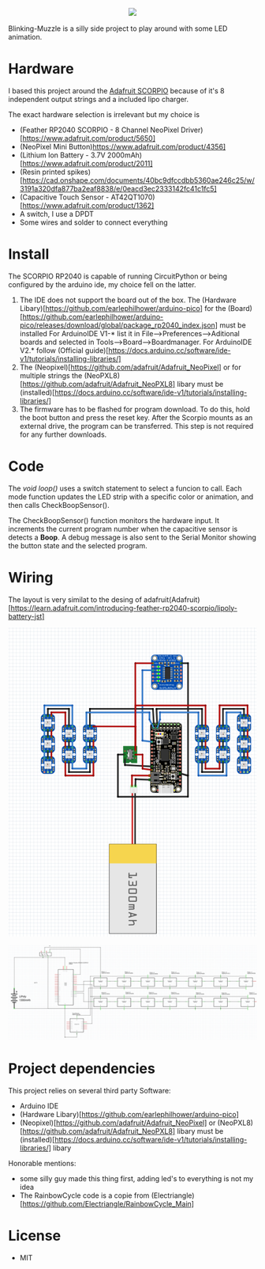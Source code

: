 <p align="center">
<img src="/doc/images/Projekt_Logo.png" width="600">
</p>

Blinking-Muzzle is a silly side project to play around with some LED animation.

# Hardware

I based this project around the [Adafruit SCORPIO](https://github.com/adafruit/Adafruit-Feather-RP2040-SCORPIO-PCB) because of it's 8 independent output strings and a included lipo charger.

The exact hardware selection is irrelevant but my choice is

- (Feather RP2040 SCORPIO - 8 Channel NeoPixel Driver)[https://www.adafruit.com/product/5650]
- (NeoPixel Mini Button)https://www.adafruit.com/product/4356]
- (Lithium Ion Battery - 3.7V 2000mAh)[https://www.adafruit.com/product/2011]
- (Resin printed spikes)[https://cad.onshape.com/documents/40bc9dfccdbb5360ae246c25/w/3191a320dfa877ba2eaf8838/e/0eacd3ec2333142fc41c1fc5]
- (Capacitive Touch Sensor - AT42QT1070)[https://www.adafruit.com/product/1362]
- A switch, I use a DPDT
- Some wires and solder to connect everything


# Install

The SCORPIO RP2040 is capable of running CircuitPython or being configured by the arduino ide, my choice fell on the latter.
1. The IDE does not support the board out of the box.
    The (Hardware Libary)[https://github.com/earlephilhower/arduino-pico] for the (Board)[https://github.com/earlephilhower/arduino-pico/releases/download/global/package_rp2040_index.json] must be  installed
    For ArduinoIDE V1-* list it in File-->Preferences-->Aditional boards and selected in Tools-->Board-->Boardmanager.
    For ArduinoIDE V2.* follow (Official guide)[https://docs.arduino.cc/software/ide-v1/tutorials/installing-libraries/]
2. The (Neopixel)[https://github.com/adafruit/Adafruit_NeoPixel] or for multiple strings the (NeoPXL8)[https://github.com/adafruit/Adafruit_NeoPXL8] libary must be (installed)[https://docs.arduino.cc/software/ide-v1/tutorials/installing-libraries/]
3. The firmware has to be flashed for program download.
    To do this, hold the boot button and press the reset key.
    After the Scorpio mounts as an external drive, the program can be transferred.
    This step is not required for any further downloads.
    
# Code

The *void loop()* uses a switch statement to select a funcion to call.
Each mode function updates the LED strip with a specific color or animation, and then calls CheckBoopSensor().

The CheckBoopSensor() function monitors the hardware input.
It increments the current program number when the capacitive sensor is detects a **Boop**.
A debug message is also sent to the Serial Monitor showing the button state and the selected program.

# Wiring

The layout is very similat to the desing of adafruit(Adafruit)[https://learn.adafruit.com/introducing-feather-rp2040-scorpio/lipoly-battery-jst]
<p align="center">
<img src="/doc/images/Wiring-Breadboard.png" width="600">
</p>
<p align="center">
<img src="/doc/images/Wiring-Schematic.png" width="600">
</p>

# Project dependencies

This project relies on several third party Software:

- Arduino IDE
- (Hardware Libary)[https://github.com/earlephilhower/arduino-pico]
- (Neopixel)[https://github.com/adafruit/Adafruit_NeoPixel] or (NeoPXL8)[https://github.com/adafruit/Adafruit_NeoPXL8] libary must be (installed)[https://docs.arduino.cc/software/ide-v1/tutorials/installing-libraries/] libary

Honorable mentions:
- some silly guy made this thing first, adding led's to everything is not my idea
- The RainbowCycle code is a copie from (Electriangle)[https://github.com/Electriangle/RainbowCycle_Main]

# License

- MIT
